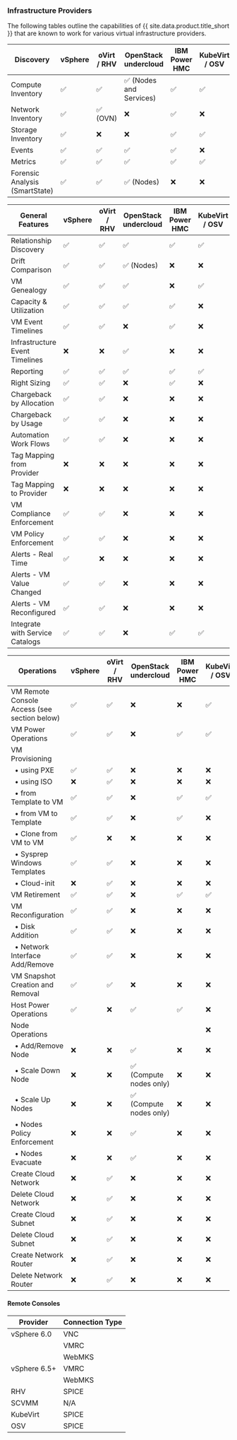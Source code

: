 ### Infrastructure Providers

 The following tables outline the capabilities of {{ site.data.product.title_short }} that are known to work for various virtual infrastructure providers.

| Discovery                                                    | vSphere | oVirt / RHV | OpenStack undercloud    | IBM Power HMC | KubeVirt / OSV |
| ------------------------------------------------------------ | ------- | ----------- | ----------------------- | ------------- | -------- |
| Compute Inventory                                            | ✅      | ✅          | ✅ (Nodes and Services) | ✅            | ✅         |
| Network Inventory                                            | ✅      | ✅ (OVN)    | ❌                      | ✅            | ❌          |
| Storage Inventory                                            | ✅      | ❌          | ❌                      | ✅            | ✅         |
| Events                                                       | ✅      | ✅          | ✅                      | ✅            | ❌          |
| Metrics                                                      | ✅      | ✅          | ✅                      | ✅            | ✅          |
| Forensic Analysis (SmartState)                               | ✅      | ✅          | ✅ (Nodes)              | ❌            | ❌          |

| General Features                                             | vSphere | oVirt / RHV | OpenStack undercloud | IBM Power HMC | KubeVirt / OSV |
| ------------------------------------------------------------ | ------- | ----------- | -------------------- | ------------- | -------- |
| Relationship Discovery                                       | ✅      | ✅          | ✅                   | ✅            | ✅         |
| Drift Comparison                                             | ✅      | ✅          | ✅ (Nodes)           | ❌            | ❌          |
| VM Genealogy                                                 | ✅      | ✅          | ✅                   | ❌            | ✅         |
| Capacity & Utilization                                       | ✅      | ✅          | ✅                   | ✅            | ❌          |
| VM Event Timelines                                           | ✅      | ✅          | ❌                   | ✅            | ❌          |
| Infrastructure Event Timelines                               | ❌      | ❌          | ✅                   | ❌            | ❌          |
| Reporting                                                    | ✅      | ✅          | ✅                   | ✅            | ✅         |
| Right Sizing                                                 | ✅      | ✅          | ❌                   | ✅            | ❌          |
| Chargeback by Allocation                                     | ✅      | ✅          | ❌                   | ❌            | ❌          |
| Chargeback by Usage                                          | ✅      | ✅          | ❌                   | ❌            | ❌          |
| Automation Work Flows                                        | ✅      | ✅          | ❌                   | ❌            | ❌          |
| Tag Mapping from Provider                                    | ❌      | ❌          | ❌                   | ❌            | ❌          |
| Tag Mapping to Provider                                      | ❌      | ❌          | ❌                   | ❌            | ❌          |
| VM Compliance Enforcement                                    | ✅      | ✅          | ❌                   | ❌            | ❌          |
| VM Policy Enforcement                                        | ✅      | ✅          | ❌                   | ❌            | ❌          |
| Alerts - Real Time                                           | ✅      | ❌          | ❌                   | ❌            | ❌          |
| Alerts - VM Value Changed                                    | ✅      | ✅          | ❌                   | ❌            | ❌          |
| Alerts - VM Reconfigured                                     | ✅      | ✅          | ❌                   | ❌            | ❌          |
| Integrate with Service Catalogs                              | ✅      | ✅          | ❌                   | ✅            | ✅          |

| Operations                                                   | vSphere | oVirt / RHV | OpenStack undercloud    | IBM Power HMC | KubeVirt / OSV |
| ------------------------------------------------------------ | ------- | ----------- | ----------------------- | --------------| -------- |
| VM Remote Console Access (see section below)                 | ✅      | ✅          | ❌                      | ❌            | ✅         |
| VM Power Operations                                          | ✅      | ✅          | ❌                      | ✅            | ✅         |
| VM Provisioning                                              |         |             |                         |               |
|   &nbsp;&nbsp;&bull; using PXE                               | ✅      | ✅          | ❌                      | ❌            | ❌          |
|   &nbsp;&nbsp;&bull; using ISO                               | ❌      | ✅          | ❌                      | ❌            | ❌          |
|   &nbsp;&nbsp;&bull; from Template to VM                     | ✅      | ✅          | ❌                      | ✅            | ✅         |
|   &nbsp;&nbsp;&bull; from VM to Template                     | ✅      | ✅          | ❌                      | ✅            | ❌          |
|   &nbsp;&nbsp;&bull; Clone from VM to VM                     | ✅      | ❌          | ❌                      | ❌            | ❌          |
|   &nbsp;&nbsp;&bull; Sysprep Windows Templates               | ✅      | ✅          | ❌                      | ❌            | ❌          |
|   &nbsp;&nbsp;&bull; Cloud-init                              | ❌      | ✅          | ❌                      | ❌            | ❌          |
| VM Retirement                                                | ✅      | ✅          | ❌                      | ✅            | ✅         |
| VM Reconfiguration                                           | ✅      | ✅          | ❌                      | ❌            | ❌          |
|   &nbsp;&nbsp;&bull; Disk Addition                           | ✅      | ✅          | ❌                      | ❌            | ❌          |
|   &nbsp;&nbsp;&bull; Network Interface Add/Remove            | ✅      | ✅          | ❌                      | ❌            | ❌          |
| VM Snapshot Creation and Removal                             | ✅      | ✅          | ❌                      | ❌            | ❌          |
| Host Power Operations                                        | ✅      | ❌          | ✅                      | ✅            | ❌          |
| Node Operations                                              |         |             |                         |               | ❌          |
|   &nbsp;&nbsp;&bull; Add/Remove Node                         | ❌      | ❌          | ✅                      | ❌            | ❌          |
|   &nbsp;&nbsp;&bull; Scale Down Node                         | ❌      | ❌          | ✅ (Compute nodes only) | ❌            | ❌          |
|   &nbsp;&nbsp;&bull; Scale Up Nodes                          | ❌      | ❌          | ✅ (Compute nodes only) | ❌            | ❌          |
|   &nbsp;&nbsp;&bull; Nodes Policy Enforcement                | ❌      | ❌          | ✅                      | ❌            | ❌          |
|   &nbsp;&nbsp;&bull; Nodes Evacuate                          | ❌      | ❌          | ✅                      | ❌            | ❌          |
| Create Cloud Network                                         | ❌      | ✅          | ❌                      | ❌            | ❌          |
| Delete Cloud Network                                         | ❌      | ✅          | ❌                      | ❌            | ❌          |
| Create Cloud Subnet                                          | ❌      | ✅          | ❌                      | ❌            | ❌          |
| Delete Cloud Subnet                                          | ❌      | ✅          | ❌                      | ❌            | ❌          |
| Create Network Router                                        | ❌      | ✅          | ❌                      | ❌            | ❌          |
| Delete Network Router                                        | ❌      | ✅          | ❌                      | ❌            | ❌          |

#### Remote Consoles

| Provider     | Connection Type |
| ------------ | --------------- |
| vSphere 6.0  | VNC             |
|              | VMRC            |
|              | WebMKS          |
| vSphere 6.5+ | VMRC            |
|              | WebMKS          |
| RHV          | SPICE           |
| SCVMM        | N/A             |
| KubeVirt     | SPICE           |
| OSV          | SPICE           |
